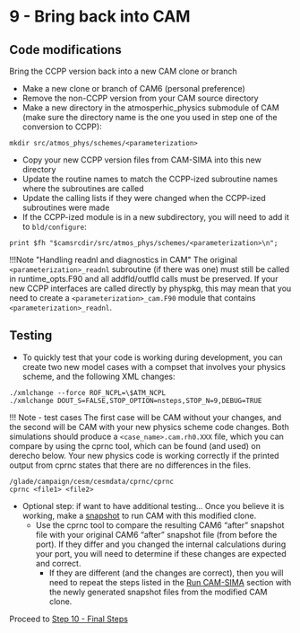 # 9 - Bring back into CAM

## Code modifications
Bring the CCPP version back into a new CAM clone or branch

- Make a new clone or branch of CAM6 (personal preference)
- Remove the non-CCPP version from your CAM source directory
- Make a new directory in the atmosperhic_physics submodule of CAM (make sure the directory name is the one you used in step one of the conversion to CCPP):
```
mkdir src/atmos_phys/schemes/<parameterization>
```
- Copy your new CCPP version files from CAM-SIMA into this new directory
- Update the routine names to match the CCPP-ized subroutine names where the subroutines are called
- Update the calling lists if they were changed when the CCPP-ized subroutines were made
- If the CCPP-ized module is in a new subdirectory, you will need to add it to `bld/configure`:
```
print $fh "$camsrcdir/src/atmos_phys/schemes/<parameterization>\n";
```

!!!Note "Handling readnl and diagnostics in CAM"
    The original `<parameterization>_readnl` subroutine (if there was one) must still be called in runtime_opts.F90 and all addfld/outfld calls must be preserved. If your new CCPP interfaces are called directly by physpkg, this may mean that you need to create a `<parameterization>_cam.F90` module that contains `<parameterization>_readnl`. 

## Testing

- To quickly test that your code is working during development, you can create two new model cases with a compset that involves your physics scheme, and the following XML changes:

```
./xmlchange --force ROF_NCPL=\$ATM_NCPL
./xmlchange DOUT_S=FALSE,STOP_OPTION=nsteps,STOP_N=9,DEBUG=TRUE
```

!!! Note - test cases
    The first case will be CAM without your changes, and the second will be CAM with your new physics scheme code changes. Both simulations should produce a `<case_name>.cam.rh0.XXX` file, which you can compare by using the cprnc tool, which can be found (and used) on derecho below. Your new physics code is working correctly if the printed output from cprnc states that there are no differences in the files.

```
/glade/campaign/cesm/cesmdata/cprnc/cprnc
cprnc <file1> <file2>
```
- Optional step: if want to have additional testing... Once you believe it is working, make a [snapshot](create-snapshots.md) to run CAM with this modified clone.
    - Use the cprnc tool to compare the resulting CAM6 “after” snapshot file with your original CAM6 “after” snapshot file (from before the port). If they differ and you changed the internal calculations during your port, you will need to determine if these changes are expected and correct.  
        - If they are different (and the changes are correct), then you will need to repeat the steps listed in the [Run CAM-SIMA](run-cam-sima.md) section with the newly generated snapshot files from the modified CAM clone.

Proceed to [Step 10 - Final Steps](final-steps.md)